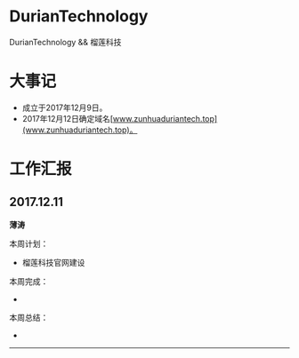 # DurianTechnology
DurianTechnology &amp;&amp; 榴莲科技


# 大事记
* 成立于2017年12月9日。
* 2017年12月12日确定域名[www.zunhuaduriantech.top](www.zunhuaduriantech.top)。

# 工作汇报

## 2017.12.11


**薄涛**

本周计划：

- 榴莲科技官网建设

本周完成：

- ​

本周总结：

- ​

---



